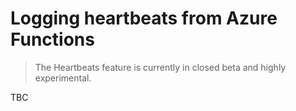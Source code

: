 # Logging heartbeats from Azure Functions

> The Heartbeats feature is currently in closed beta and highly experimental.

TBC